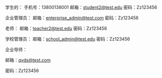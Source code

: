 学生的：
手机号：13800138001
邮箱：student2@test.edu
密码：Zz123456

企业管理员：
邮箱：enterprise_admin@test.com
密码：Zz123456

老师：
邮箱：teacher2@test.edu
密码：Zz123456

学校管理员：
邮箱：school_admin@test.edu
密码：Zz123456

企业导师：

邮箱：qyds@test.com

密码：Zz123456